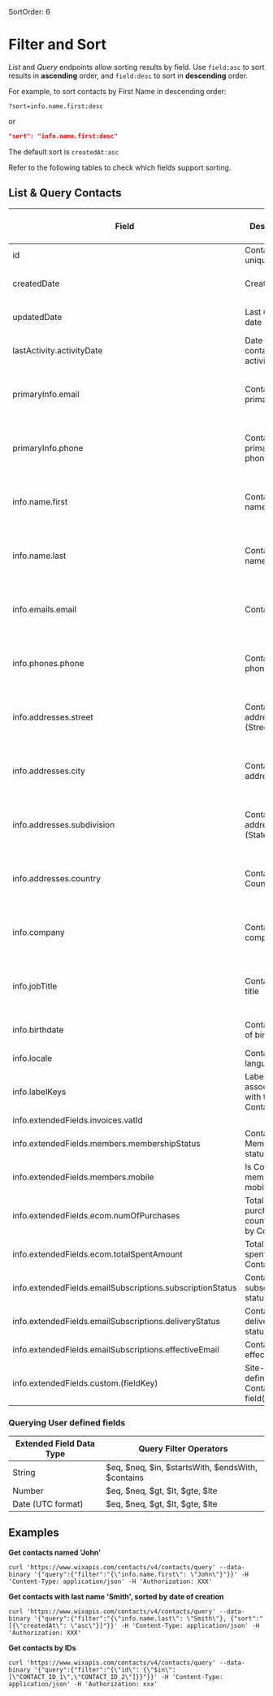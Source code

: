 SortOrder: 6
# Filter and Sort

_List_ and _Query_ endpoints allow sorting results by field. Use `field:asc` to sort results in **ascending** order, and `field:desc` to sort in **descending** order.

For example, to sort contacts by First Name in descending order: 

```
?sort=info.name.first:desc
```

or 

```json
"sort": "info.name.first:desc"
```
The default sort is `createdAt:asc`

Refer to the following tables to check which fields support sorting.

## List & Query Contacts

| Field                                                        | Description                           | Query Filter Operators                            | Possible Values                                       |Sorting | 
|--------------------------------------------------------------|---------------------------------------|---------------------------------------------------|-------------------------------------------------------|--------|
| id                                                           | Contact unique Id                     | $eq,$ne,$in                                       | Guid                                                  |        |
| createdDate                                                  | Creation date                         | $eq, $neq, $gt, $lt, $gte, $lte                   | Date in UTC format                                    |Allowed |
| updatedDate                                                  | Last update date                      | $eq, $neq, $gt, $lt, $gte, $lte                   | Date in UTC format                                    |        |
| lastActivity.activityDate                                    | Date of last contact activity         | $eq, $neq, $gt, $lt, $gte, $lte                   | Date in UTC format                                    |Allowed |
| primaryInfo.email                                            | Contact primary email                 | $eq, $neq, $in, $startsWith, $endsWith, $contains | Valid Email String                                    |Allowed |
| primaryInfo.phone                                            | Contact primary phone                 | $eq, $neq, $in, $startsWith, $endsWith, $contains | Valid Phone String                                    |
| info.name.first                                              | Contact first name                    | $eq, $neq, $in, $startsWith, $endsWith, $contains | String                                                |Allowed |
| info.name.last                                               | Contact last name                     | $eq, $neq, $in, $startsWith, $endsWith, $contains | String                                                |Allowed |
| info.emails.email                                            | Contact email                         | $eq, $neq, $in, $startsWith, $endsWith, $contains | Valid Email String                                    |Allowed |
| info.phones.phone                                            | Contact phone                         | $eq, $neq, $in, $startsWith, $endsWith, $contains | String                                                |        |
| info.addresses.street                                        | Contact address (Street)              | $eq, $neq, $in, $startsWith, $endsWith, $contains | String                                                |        |
| info.addresses.city                                          | Contact address (city)                | $eq, $neq, $in, $startsWith, $endsWith, $contains | String                                                |        |    
| info.addresses.subdivision                                   | Contact address (State/Region)        | $eq, $neq, $in, $startsWith, $endsWith, $contains | String                                                |        |     
| info.addresses.country                                       | Contact Country                       | $eq, $neq, $in, $startsWith, $endsWith, $contains | Country ISO 2 letter code                             |        |
| info.company                                                 | Contact company                       | $eq, $neq, $in, $startsWith, $endsWith, $contains | String                                                |Allowed |
| info.jobTitle                                                | Contact job title                     | $eq, $neq, $in, $startsWith, $endsWith, $contains | String                                                |Allowed |
| info.birthdate                                               | Contact date of birth                 | $eq, $neq, $gt, $lt, $gte, $lte                   | Date in UTC format                                    |Allowed |
| info.locale                                                  | Contact language                      | $eq,$ne,$in                                       | Locale 2 letter code                                  |        |
| info.labelKeys                                               | Labels associated with the Contact    | $in                                               | String                                                |        |
| info.extendedFields.invoices.vatId                           |                                       | $exists                                           |                                                       |        |
| info.extendedFields.members.membershipStatus                 | Contact Member status                 | $eq,$ne,$in                                       | `APPROVED`, `DENIED`, `PENDING` or `INACTIVE`         |        |
| info.extendedFields.members.mobile                           | Is Contact a member mobile            | $eq,$ne                                           | `true`/`false` as String                              |        |
| info.extendedFields.ecom.numOfPurchases                      | Total purchases count made by Contact | $eq, $neq, $gt, $lt, $gte, $lte                   | Int                                                   |Allowed |
| info.extendedFields.ecom.totalSpentAmount                    | Total money spent by Contact          | $eq, $neq, $gt, $lt, $gte, $lte                   | Double                                                |Allowed |
| info.extendedFields.emailSubscriptions.subscriptionStatus    | Contact subscription status           | $eq,$ne,$in                                       | `SUBSCRIBED`, `UNSUBSCRIBED`, `NOT_SET` or `PENDING`  |        |
| info.extendedFields.emailSubscriptions.deliveryStatus        | Contact email delivery status         | $eq,$ne,$in                                       | `VALID`, `BOUNCE`, `INVALID`, `INACTIVE`              |        |
| info.extendedFields.emailSubscriptions.effectiveEmail        | Contact effectiveEmil                 | $exists                                           |                                                       |        |
| info.extendedFields.custom.(fieldKey)                        | Site-owner-define Contact field(s)    | According to field data type                      | String/Number/Date                                    |Allowed |

### Querying User defined fields

|Extended Field Data Type | Query Filter Operators                              |
|-------------------------|-----------------------------------------------------|
| String                  | $eq, $neq, $in, $startsWith, $endsWith, $contains   |
| Number                  | $eq, $neq, $gt, $lt, $gte, $lte                     |
| Date (UTC format)       | $eq, $neq, $gt, $lt, $gte, $lte                     |

## Examples

**Get contacts named 'John'**

```
curl 'https://www.wixapis.com/contacts/v4/contacts/query' --data-binary '{"query":{"filter":"{\"info.name.first\": \"John\"}"}}' -H 'Content-Type: application/json' -H 'Authorization: XXX'
``` 

**Get contacts with last name 'Smith', sorted by date of creation**

```
curl 'https://www.wixapis.com/contacts/v4/contacts/query' --data-binary '{"query":{"filter":"{\"info.name.last\": \"Smith\"}, {"sort":"[{\"createdAt\": \"asc\"}]"}}' -H 'Content-Type: application/json' -H 'Authorization: XXX'
``` 

**Get contacts by IDs**

```
curl 'https://www.wixapis.com/contacts/v4/contacts/query' --data-binary '{"query":{"filter":"{\"id\": {\"$in\": [\"CONTACT_ID_1\",\"CONTACT_ID_2\"]}}"}}' -H 'Content-Type: application/json' -H 'Authorization: xxx'
```